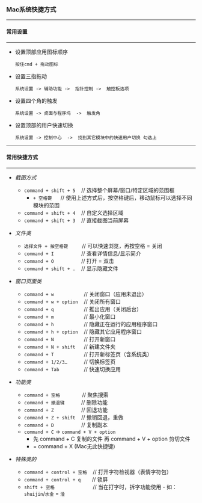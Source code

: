 ### Mac系统快捷方式

------
#### **常用设置**
------

- 设置顶部应用图标顺序
    ```
    按住cmd + 拖动图标
    ```

- 设置三指拖动
    ```
    系统设置 -> 辅助功能 ->  指针控制 ->  触控板选项
    ```

- 设置四个角的触发
    ```
    系统设置 -> 桌面与程序坞  ->  触发角
    ```

- 设置顶部的用户快速切换
    ```
    系统设置 -> 控制中心  ->  找到其它模块中的快速用户切换 勾选上
    ```

------
#### **常用快捷方式**
------

- *截图方式*
	- `command + shift + 5`  &nbsp;&nbsp; // 选择整个屏幕/窗口/特定区域的范围框
		- `+ 空格键 `  &nbsp;&nbsp; // 使用上述方式后，按空格键后，移动鼠标可以选择不同模块的范围
   	- `command + shift + 4`  &nbsp;&nbsp; // 自定义选择区域
	- `command + shift + 3`	 &nbsp;&nbsp; // 直接截图当前屏幕

- *文件类*
  	- `选择文件 + 按空格键   `  &nbsp;&nbsp; // 可以快速浏览，再按空格 = 关闭
  	- `command + I        `  &nbsp;&nbsp; // 查看详情信息/显示简介
  	- `command + O        `  &nbsp;&nbsp; // 打开 = 双击
  	- `command + shift + .`  &nbsp;&nbsp; // 显示隐藏文件

- *窗口页面类*
  	- `command + w         `  &nbsp;&nbsp; // 关闭窗口（应用未退出）
  	- `command + w + option`  &nbsp;&nbsp; // 关闭所有窗口
  	- `command + q         `  &nbsp;&nbsp; // 推出应用（关闭后台）
  	- `command + m         `  &nbsp;&nbsp; // 最小化窗口
  	- `command + h         `  &nbsp;&nbsp; // 隐藏正在运行的应用程序窗口
  	- `command + h + option`  &nbsp;&nbsp; // 隐藏其它应用程序窗口
  	- `command + N         `  &nbsp;&nbsp; // 打开新窗口
  	- `command + N + shift `  &nbsp;&nbsp; // 新建文件夹
  	- `command + T         `  &nbsp;&nbsp; // 打开新标签页（含系统类）
  	- `command + 1/2/3…    `  &nbsp;&nbsp; // 切换标签页
  	- `command + Tab       `  &nbsp;&nbsp; // 快速切换应用

- *功能类*
  	- `command + 空格      `  &nbsp;&nbsp; // 聚焦搜索
  	- `command + 撤退键    `  &nbsp;&nbsp; // 删除功能
  	- `command + Z        `  &nbsp;&nbsp; // 回退功能
  	- `command + Z + shift`  &nbsp;&nbsp; // 撤销回退，重做
  	- `command + D        `  &nbsp;&nbsp; // 复制副本
  	- `command + C` -> `command + V + option`  &nbsp;&nbsp;
  	  	- 先 command + C 复制的文件 再 command + V + option 剪切文件
  	  	- = command + X (Mac无此快捷键)

- *特殊类的*
	- `command + control + 空格`  &nbsp;&nbsp; // 打开字符检视器（表情字符包）
	- `command + control + q  `  &nbsp;&nbsp; // 锁屏
	- `shift + 空格            `  &nbsp;&nbsp; // 当在打字时，拆字功能使用 - 如：`shuijin`/`水金` = `淦`
